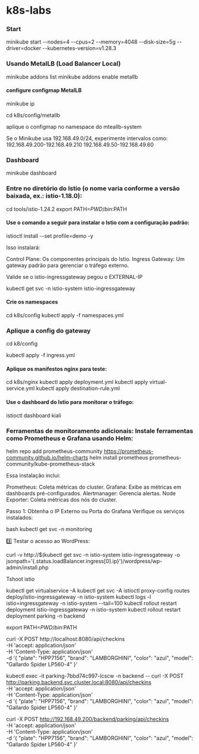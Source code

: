 # k8s-labs

### Start

minikube start --nodes=4 --cpus=2 --memory=4048 --disk-size=5g --driver=docker --kubernetes-version=v1.28.3

### Usando MetalLB (Load Balancer Local)
minikube addons list
minikube addons enable metallb

#### configure configmap MetalLB
minikube ip

cd k8s/config/metallb

aplique o configmap no namespace do mteallb-system

Se o Minikube usa 192.168.49.0/24, experimente intervalos como:
192.168.49.200-192.168.49.210
192.168.49.50-192.168.49.60

### Dashboard

minikube dashboard

### Entre no diretório do Istio (o nome varia conforme a versão baixada, ex.: istio-1.18.0):

cd tools/istio-1.24.2
export PATH=$PWD/bin:$PATH

#### Use o comando a seguir para instalar o Istio com a configuração padrão:
istioctl install --set profile=demo -y

Isso instalará:

Control Plane: Os componentes principais do Istio.
Ingress Gateway: Um gateway padrão para gerenciar o tráfego externo.

Valide se o istio-ingressgateway pegou o EXTERNAL-IP

kubectl get svc -n istio-system istio-ingressgateway

#### Crie os namespaces
cd k8s/config
kubectl apply -f namespaces.yml


### Aplique a config do gateway

cd k8/config

kubectl apply -f ingress.yml

#### Aplique os manifestos nginx para teste:
cd k8s/nginx
kubectl apply deployment.yml
kubectl apply virtual-service.yml
kubectl apply destination-rule.yml

#### Use o dashboard do Istio para monitorar o tráfego:
istioctl dashboard kiali


### Ferramentas de monitoramento adicionais: Instale ferramentas como Prometheus e Grafana usando Helm:

helm repo add prometheus-community https://prometheus-community.github.io/helm-charts
helm install prometheus prometheus-community/kube-prometheus-stack

Essa instalação inclui:

Prometheus: Coleta métricas do cluster.
Grafana: Exibe as métricas em dashboards pré-configurados.
Alertmanager: Gerencia alertas.
Node Exporter: Coleta métricas dos nós do cluster.

Passo 1: Obtenha o IP Externo ou Porta do Grafana
Verifique os serviços instalados:

bash
kubectl get svc -n monitoring


3️⃣ Testar o acesso ao WordPress:

curl -v http://$(kubectl get svc -n istio-system istio-ingressgateway -o jsonpath='{.status.loadBalancer.ingress[0].ip}')/wordpress/wp-admin/install.php


Tshoot istio

kubectl get virtualservice -A
kubectl get svc -A
istioctl proxy-config routes deploy/istio-ingressgateway -n istio-system
kubectl logs -l istio=ingressgateway -n istio-system --tail=100
kubectl rollout restart deployment istio-ingressgateway -n istio-system
kubectl rollout restart deployment parking -n backend

export PATH=$PWD/bin:$PATH


curl -X POST http://localhost:8080/api/checkins \
  -H 'accept: application/json' \
  -H 'Content-Type: application/json' \
  -d '{
  "plate": "HPP7156",
  "brand": "LAMBORGHINI",
  "color": "azul",
  "model": "Gallardo Spider LP560-4"
}'


kubectl exec -it parking-7bbd74c997-lcscw -n backend -- curl -X POST http://parking.backend.svc.cluster.local:8080/api/checkins \
  -H 'accept: application/json' \
  -H 'Content-Type: application/json' \
  -d '{
  "plate": "HPP7156",
  "brand": "LAMBORGHINI",
  "color": "azul",
  "model": "Gallardo Spider LP560-4"
}'


curl -X POST http://192.168.49.200/backend/parking/api/checkins \
  -H 'accept: application/json' \
  -H 'Content-Type: application/json' \
  -d '{
  "plate": "HPP7156",
  "brand": "LAMBORGHINI",
  "color": "azul",
  "model": "Gallardo Spider LP560-4"
}'